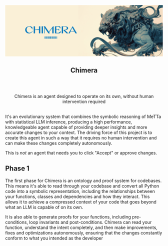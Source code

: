 <div align="center">
  <a>
    <img src="https://github.com/ChimeraMetta/Chimera/blob/main/assets/header.jpg?raw=true" alt="Logo">
  </a>

  <h2 align="center">Chimera</h2> <div style="height:30px"></div>

  <p align="center">
Chimera is an agent designed to operate on its own, without human intervention required
    <br />
    <br />
  </p>
</div>

It's an evolutionary system that combines the symbolic reasoning of MeTTa with statistical LLM inference, producing a 
high performance, knowledgeable agent capable of providing deeper insights and more accurate changes to your context. The driving force 
of this project is to create this agent in such a way that it requires no human intervention and can make these changes completely autonomously.

This is *not* an agent that needs you to click "Accept" or approve changes.

## Phase 1

The first phase for Chimera is an ontology and proof system for codebases. This means it's able to read through your codebase and convert all Python 
code into a symbolic representation, including the relationships between your functions, classes and dependencies and how they interact. This allows it 
to achieve a compressed context of your code that goes beyond what an LLM is capable of on its own. 

It is also able to generate proofs for your functions, including pre-conditions, loop invariants and post-conditions. Chimera can read your function, 
understand the intent completely, and then make improvements, fixes and optimizations autonomously, ensuring that the changes constantly conform to what 
you intended as the developer